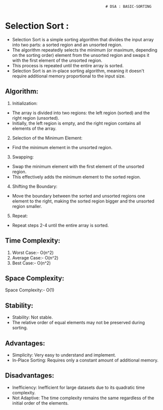 
                                                  # DSA : BASIC-SORTING
# Selection Sort :
- Selection Sort is a simple sorting algorithm that divides the input array into two parts: a sorted region and an unsorted region.
- The algorithm repeatedly selects the minimum (or maximum, depending on the sorting order) element from the unsorted region and swaps it with the first element of the unsorted region.
- This process is repeated until the entire array is sorted.
- Selection Sort is an in-place sorting algorithm, meaning it doesn't require additional memory proportional to the input size.

## Algorithm:

1. Initialization:
- The array is divided into two regions: the left region (sorted) and the right region (unsorted).
- Initially, the left region is empty, and the right region contains all elements of the array.

2. Selection of the Minimum Element:
- Find the minimum element in the unsorted region.

3. Swapping:
- Swap the minimum element with the first element of the unsorted region.
- This effectively adds the minimum element to the sorted region.

4. Shifting the Boundary:
- Move the boundary between the sorted and unsorted regions one element to the right, making the sorted region bigger and the unsorted region smaller.

5. Repeat:
- Repeat steps 2-4 until the entire array is sorted.


## Time Complexity:
  1. Worst Case:- O(n^2) 
  2. Average Case:- O(n^2) 
  3. Best Case:- O(n^2) 

## Space Complexity:
  Space Complexity:- O(1) 

## Stability:
  - Stability: Not stable.
  - The relative order of equal elements may not be preserved during sorting.

## Advantages:
  - Simplicity: Very easy to understand and implement.
  - In-Place Sorting: Requires only a constant amount of additional memory.

## Disadvantages:
  - Inefficiency: Inefficient for large datasets due to its quadratic time complexity.
  - Not Adaptive: The time complexity remains the same regardless of the initial order of the elements.
